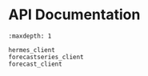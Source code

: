 # API Documentation

```{toctree}
:maxdepth: 1

hermes_client
forecastseries_client
forecast_client
```